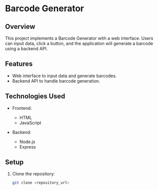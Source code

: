
# Barcode Generator

## Overview

This project implements a Barcode Generator with a web interface. Users can input data, click a button, and the application will generate a barcode using a backend API.

## Features

- Web interface to input data and generate barcodes.
- Backend API to handle barcode generation.

## Technologies Used

- Frontend:
  - HTML
  - JavaScript

- Backend:
  - Node.js
  - Express

## Setup

1. Clone the repository:

   ```bash
   git clone <repository_url>
